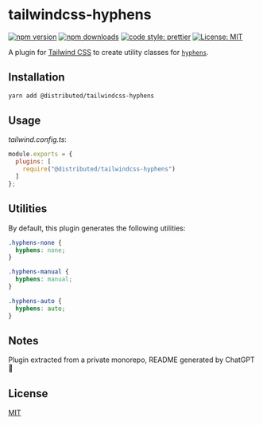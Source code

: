 # tailwindcss-hyphens

[![npm version][npm-version-src]][npm-version-href]
[![npm downloads][npm-downloads-src]][npm-downloads-href]
[![code style: prettier](https://img.shields.io/badge/code_style-prettier-1a2b34.svg?style=flat-square)](https://prettier.io)
[![License: MIT](https://img.shields.io/badge/License-MIT-black.svg?style=flat-square)](https://opensource.org/licenses/MIT)

A plugin for [Tailwind CSS](https://www.tailwindcss.com/) to create
utility classes for [`hyphens`](https://developer.mozilla.org/en-US/docs/Web/CSS/hyphens).

## Installation

```sh
yarn add @distributed/tailwindcss-hyphens
```

## Usage

_tailwind.config.ts_:

```js
module.exports = {
  plugins: [
    require("@distributed/tailwindcss-hyphens")
  ]
};
```

## Utilities

By default, this plugin generates the following utilities:

```css
.hyphens-none {
  hyphens: none;
}

.hyphens-manual {
  hyphens: manual;
}

.hyphens-auto {
  hyphens: auto;
}
```

## Notes

Plugin extracted from a private monorepo, README generated by ChatGPT :robot:

## License

[MIT](./LICENSE)

[npm-version-src]: https://img.shields.io/npm/dt/@distributed/tailwindcss-hyphens.svg?style=flat-square
[npm-version-href]: https://npmjs.com/package/@distributed/tailwindcss-hyphens
[npm-downloads-src]: https://img.shields.io/npm/v/@distributed/tailwindcss-hyphens/latest.svg?style=flat-square
[npm-downloads-href]: https://npmjs.com/package/@distributed/tailwindcss-hyphens
